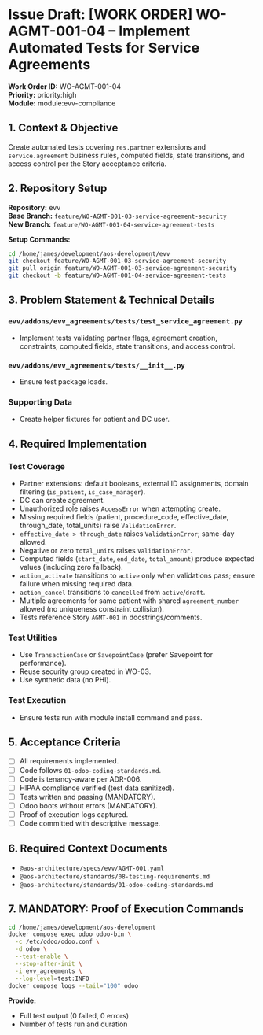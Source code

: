 # Issue Draft: [WORK ORDER] WO-AGMT-001-04 – Implement Automated Tests for Service Agreements

**Work Order ID:** WO-AGMT-001-04  
**Priority:** priority:high  
**Module:** module:evv-compliance

## 1. Context & Objective

Create automated tests covering `res.partner` extensions and `service.agreement` business rules, computed fields, state transitions, and access control per the Story acceptance criteria.

## 2. Repository Setup

**Repository:** evv  
**Base Branch:** `feature/WO-AGMT-001-03-service-agreement-security`  
**New Branch:** `feature/WO-AGMT-001-04-service-agreement-tests`

**Setup Commands:**
```bash
cd /home/james/development/aos-development/evv
git checkout feature/WO-AGMT-001-03-service-agreement-security
git pull origin feature/WO-AGMT-001-03-service-agreement-security
git checkout -b feature/WO-AGMT-001-04-service-agreement-tests
```

## 3. Problem Statement & Technical Details

### `evv/addons/evv_agreements/tests/test_service_agreement.py`
- Implement tests validating partner flags, agreement creation, constraints, computed fields, state transitions, and access control.

### `evv/addons/evv_agreements/tests/__init__.py`
- Ensure test package loads.

### Supporting Data
- Create helper fixtures for patient and DC user.

## 4. Required Implementation

### Test Coverage
- Partner extensions: default booleans, external ID assignments, domain filtering (`is_patient`, `is_case_manager`).
- DC can create agreement.
- Unauthorized role raises `AccessError` when attempting create.
- Missing required fields (patient, procedure_code, effective_date, through_date, total_units) raise `ValidationError`.
- `effective_date > through_date` raises `ValidationError`; same-day allowed.
- Negative or zero `total_units` raises `ValidationError`.
- Computed fields (`start_date`, `end_date`, `total_amount`) produce expected values (including zero fallback).
- `action_activate` transitions to `active` only when validations pass; ensure failure when missing required data.
- `action_cancel` transitions to `cancelled` from `active`/`draft`.
- Multiple agreements for same patient with shared `agreement_number` allowed (no uniqueness constraint collision).
- Tests reference Story `AGMT-001` in docstrings/comments.

### Test Utilities
- Use `TransactionCase` or `SavepointCase` (prefer Savepoint for performance).
- Reuse security group created in WO-03.
- Use synthetic data (no PHI).

### Test Execution
- Ensure tests run with module install command and pass.

## 5. Acceptance Criteria

- [ ] All requirements implemented.
- [ ] Code follows `01-odoo-coding-standards.md`.
- [ ] Code is tenancy-aware per ADR-006.
- [ ] HIPAA compliance verified (test data sanitized).
- [ ] Tests written and passing (MANDATORY).
- [ ] Odoo boots without errors (MANDATORY).
- [ ] Proof of execution logs captured.
- [ ] Code committed with descriptive message.

## 6. Required Context Documents

- `@aos-architecture/specs/evv/AGMT-001.yaml`
- `@aos-architecture/standards/08-testing-requirements.md`
- `@aos-architecture/standards/01-odoo-coding-standards.md`

## 7. MANDATORY: Proof of Execution Commands

```bash
cd /home/james/development/aos-development
docker compose exec odoo odoo-bin \
  -c /etc/odoo/odoo.conf \
  -d odoo \
  --test-enable \
  --stop-after-init \
  -i evv_agreements \
  --log-level=test:INFO
docker compose logs --tail="100" odoo
```

**Provide:**
- Full test output (0 failed, 0 errors)
- Number of tests run and duration


